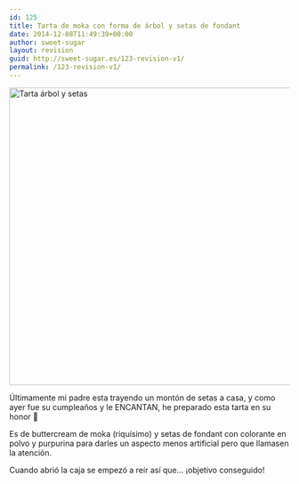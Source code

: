 ```yaml
---
id: 125
title: Tarta de moka con forma de árbol y setas de fondant
date: 2014-12-08T11:49:39+00:00
author: sweet-sugar
layout: revision
guid: http://sweet-sugar.es/123-revision-v1/
permalink: /123-revision-v1/
---
```

[<img class="alignnone size-full wp-image-124" src="http://sweet-sugar.es/wp-content/uploads/2014/12/adaptada.jpg" alt="Tarta árbol y setas" width="700" height="535" srcset="http://sweet-sugar.es/wp-content/uploads/2014/12/adaptada.jpg 700w, http://sweet-sugar.es/wp-content/uploads/2014/12/adaptada-300x229.jpg 300w" sizes="(max-width: 700px) 100vw, 700px" />](http://sweet-sugar.es/wp-content/uploads/2014/12/adaptada.jpg)

Últimamente mi padre esta trayendo un montón de setas a casa, y como ayer fue su cumpleaños y le ENCANTAN, he preparado esta tarta en su honor 🙂

Es de buttercream de moka (riquísimo) y setas de fondant con colorante en polvo y purpurina para darles un aspecto menos artificial pero que llamasen la atención.

Cuando abrió la caja se empezó a reír así que&#8230; ¡objetivo conseguido!